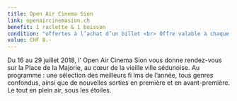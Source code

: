 ```yaml
---
title: Open Air Cinema Sion
link: openaircinemasion.ch
benefit: 1 raclette & 1 boisson
condition: "offertes à l’achat d’un billet <br> Offre valable à chaque visite (max. 1x par soir). Sans réservation."
value: CHF 8.-
---
```


Du 16 au 29 juillet 2018,
l’ Open Air Cinema Sion vous
donne rendez-vous sur la Place
de la Majorie, au cœur de la
vieille ville sédunoise. Au programme
: une sélection des
meilleurs fi lms de l’année, tous
genres confondus, ainsi que de
nouvelles sorties en première et
en avant-première. Le tout en
plein air, sous les étoiles.
